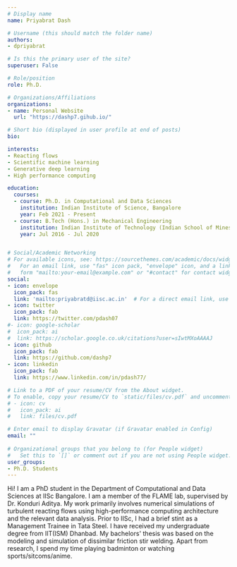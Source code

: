 ```yaml
---
# Display name
name: Priyabrat Dash

# Username (this should match the folder name)
authors:
- dpriyabrat

# Is this the primary user of the site?
superuser: False

# Role/position
role: Ph.D.

# Organizations/Affiliations
organizations:
- name: Personal Website
  url: "https://dashp7.gihub.io/"

# Short bio (displayed in user profile at end of posts)
bio: 

interests:
- Reacting flows
- Scientific machine learning
- Generative deep learning
- High performance computing

education:
  courses:
  - course: Ph.D. in Computational and Data Sciences
    institution: Indian Institute of Science, Bangalore
    year: Feb 2021 - Present
  - course: B.Tech (Hons.) in Mechanical Engineering
    institution: Indian Institute of Technology (Indian School of Mines), Dhanbad
    year: Jul 2016 - Jul 2020


# Social/Academic Networking
# For available icons, see: https://sourcethemes.com/academic/docs/widgets/#icons
#   For an email link, use "fas" icon pack, "envelope" icon, and a link in the
#   form "mailto:your-email@example.com" or "#contact" for contact widget.
social:
- icon: envelope
  icon_pack: fas
  link: 'mailto:priyabratd@iisc.ac.in'  # For a direct email link, use "mailto:test@example.org".
- icon: twitter
  icon_pack: fab
  link: https://twitter.com/pdash07
#- icon: google-scholar
#  icon_pack: ai
#  link: https://scholar.google.co.uk/citations?user=sIwtMXoAAAAJ
- icon: github
  icon_pack: fab
  link: https://github.com/dashp7
- icon: linkedin
  icon_pack: fab
  link: https://www.linkedin.com/in/pdash77/

# Link to a PDF of your resume/CV from the About widget.
# To enable, copy your resume/CV to `static/files/cv.pdf` and uncomment the lines below.  
# - icon: cv
#   icon_pack: ai
#   link: files/cv.pdf

# Enter email to display Gravatar (if Gravatar enabled in Config)
email: ""
  
# Organizational groups that you belong to (for People widget)
#   Set this to `[]` or comment out if you are not using People widget.  
user_groups:
- Ph.D. Students
---
```

Hi! I am a PhD student in the Department of Computational and Data Sciences at IISc Bangalore. I am a member of the FLAME lab, supervised by Dr. Konduri Aditya. My work primarily involves numerical simulations of turbulent reacting flows using high-performance computing architecture and the relevant data analysis. Prior to IISc, I had a brief stint as a Management Trainee in Tata Steel.
I have received my undergraduate degree from IIT(ISM) Dhanbad. My bachelors' thesis was based on the modeling and simulation of dissimilar friction stir welding. Apart from research, I spend my time playing badminton or watching sports/sitcoms/anime.




